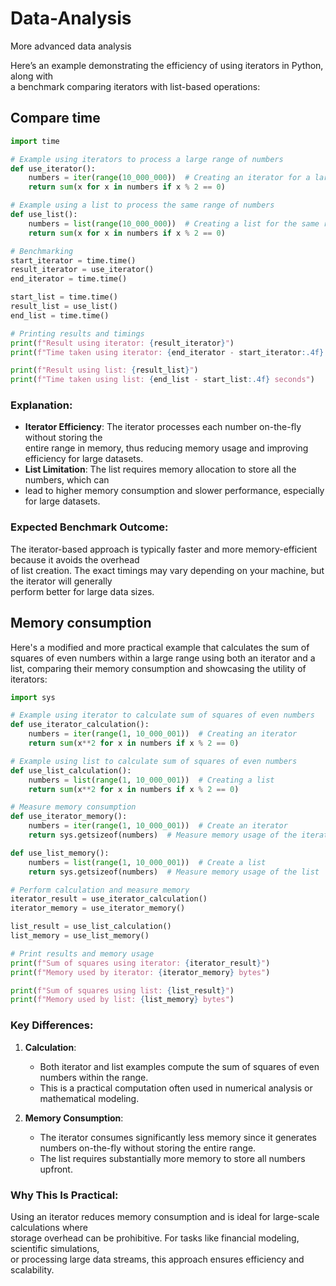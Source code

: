 # Data-Analysis

More advanced data analysis

Here’s an example demonstrating the efficiency of using iterators in Python, along with  
a benchmark comparing iterators with list-based operations:  

## Compare time

```python
import time

# Example using iterators to process a large range of numbers
def use_iterator():
    numbers = iter(range(10_000_000))  # Creating an iterator for a large range
    return sum(x for x in numbers if x % 2 == 0)

# Example using a list to process the same range of numbers
def use_list():
    numbers = list(range(10_000_000))  # Creating a list for the same range
    return sum(x for x in numbers if x % 2 == 0)

# Benchmarking
start_iterator = time.time()
result_iterator = use_iterator()
end_iterator = time.time()

start_list = time.time()
result_list = use_list()
end_list = time.time()

# Printing results and timings
print(f"Result using iterator: {result_iterator}")
print(f"Time taken using iterator: {end_iterator - start_iterator:.4f} seconds")

print(f"Result using list: {result_list}")
print(f"Time taken using list: {end_list - start_list:.4f} seconds")
```

### Explanation:
- **Iterator Efficiency**: The iterator processes each number on-the-fly without storing the  
   entire range in memory, thus reducing memory usage and improving efficiency for large datasets.  
- **List Limitation**: The list requires memory allocation to store all the numbers, which can  
- lead to higher memory consumption and slower performance, especially for large datasets.  

### Expected Benchmark Outcome:
The iterator-based approach is typically faster and more memory-efficient because it avoids the overhead   
of list creation. The exact timings may vary depending on your machine, but the iterator will generally   
perform better for large data sizes.

## Memory consumption

Here's a modified and more practical example that calculates the sum of squares of even numbers within a large range using both an iterator and a list, comparing their memory consumption and showcasing the utility of iterators:

```python
import sys

# Example using iterator to calculate sum of squares of even numbers
def use_iterator_calculation():
    numbers = iter(range(1, 10_000_001))  # Creating an iterator
    return sum(x**2 for x in numbers if x % 2 == 0)

# Example using list to calculate sum of squares of even numbers
def use_list_calculation():
    numbers = list(range(1, 10_000_001))  # Creating a list
    return sum(x**2 for x in numbers if x % 2 == 0)

# Measure memory consumption
def use_iterator_memory():
    numbers = iter(range(1, 10_000_001))  # Create an iterator
    return sys.getsizeof(numbers)  # Measure memory usage of the iterator

def use_list_memory():
    numbers = list(range(1, 10_000_001))  # Create a list
    return sys.getsizeof(numbers)  # Measure memory usage of the list

# Perform calculation and measure memory
iterator_result = use_iterator_calculation()
iterator_memory = use_iterator_memory()

list_result = use_list_calculation()
list_memory = use_list_memory()

# Print results and memory usage
print(f"Sum of squares using iterator: {iterator_result}")
print(f"Memory used by iterator: {iterator_memory} bytes")

print(f"Sum of squares using list: {list_result}")
print(f"Memory used by list: {list_memory} bytes")
```

### Key Differences:
1. **Calculation**:
   - Both iterator and list examples compute the sum of squares of even numbers within the range.
   - This is a practical computation often used in numerical analysis or mathematical modeling.

2. **Memory Consumption**:
   - The iterator consumes significantly less memory since it generates numbers on-the-fly without storing the entire range.
   - The list requires substantially more memory to store all numbers upfront.

### Why This Is Practical:
Using an iterator reduces memory consumption and is ideal for large-scale calculations where  
storage overhead can be prohibitive. For tasks like financial modeling, scientific simulations,  
or processing large data streams, this approach ensures efficiency and scalability.

